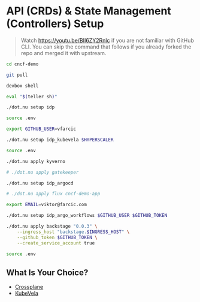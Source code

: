 # API (CRDs) & State Management (Controllers) Setup

> Watch https://youtu.be/BII6ZY2Rnlc if you are not familiar with GitHub CLI.
> You can skip the command that follows if you already forked the repo and merged it with upstream.

```bash
cd cncf-demo

git pull

devbox shell

eval "$(teller sh)"

./dot.nu setup idp

source .env

export GITHUB_USER=vfarcic

./dot.nu setup idp_kubevela $HYPERSCALER

source .env

./dot.nu apply kyverno

# ./dot.nu apply gatekeeper

./dot.nu setup idp_argocd

# ./dot.nu apply flux cncf-demo-app

export EMAIL=viktor@farcic.com

./dot.nu setup idp_argo_workflows $GITHUB_USER $GITHUB_TOKEN

./dot.nu apply backstage "0.0.3" \
    --ingress_host "backstage.$INGRESS_HOST" \
    --github_token $GITHUB_TOKEN \
    --create_service_account true

source .env
```

## What Is Your Choice?

* [Crossplane](../api/kubecon-london-crossplane.md)
* [KubeVela](../api/kubecon-london-kubevela.md)